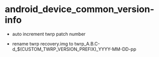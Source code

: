 # android_device_common_version-info

* auto increment twrp patch number

* rename twrp recovery.img to twrp_A.B.C-d_$(CUSTOM_TWRP_VERSION_PREFIX)_YYYY-MM-DD-pp
